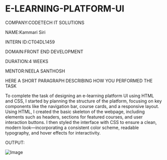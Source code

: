 # E-LEARNING-PLATFORM-UI

COMPANY:CODETECH IT SOLUTIONS

NAME:Kammari Siri

INTERN ID:CT04DL1459

DOMAIN:FRONT END DEVELOPMENT

DURATION:4 WEEKS

MENTOR:NEELA SANTHOSH 

HERE A SHORT PARAGRAPH DESCRIBING HOW YOU PERFORMED THE TASK

To complete the task of designing an e-learning platform UI using HTML and CSS, I started by planning the structure of the platform, focusing on key components like the navigation bar, course cards, and a responsive layout. Using HTML, I created the basic skeleton of the webpage, including elements such as headers, sections for featured courses, and user interaction buttons. I then styled the interface with CSS to ensure a clean, modern look—incorporating a consistent color scheme, readable typography, and hover effects for interactivity. 

OUTPUT:

![Image](https://github.com/user-attachments/assets/cbd1459b-ab71-4dc4-81fc-21136b2d761e)
